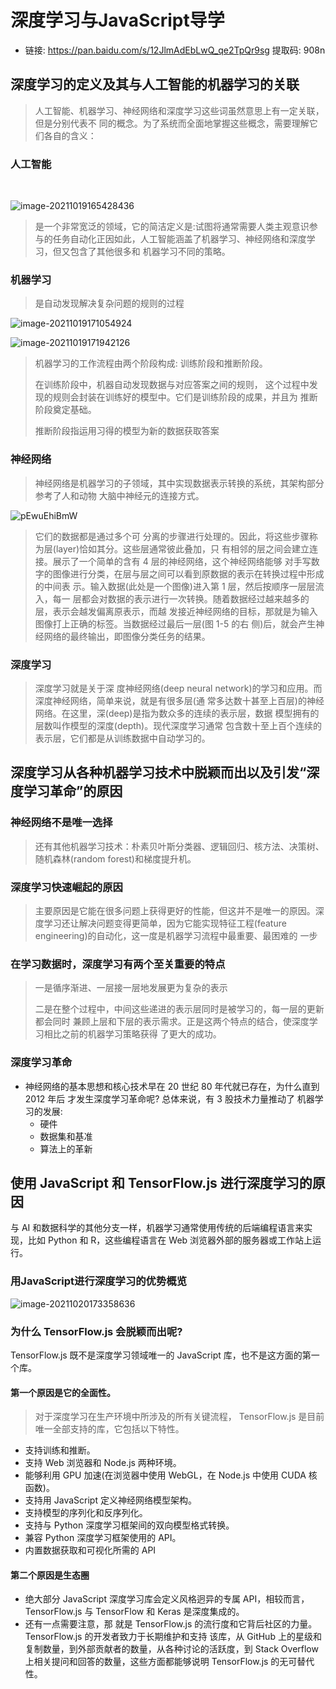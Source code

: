 # 深度学习与JavaScript导学

* 链接: https://pan.baidu.com/s/12JlmAdEbLwQ_qe2TpQr9sg 提取码: 908n 
  



## 深度学习的定义及其与人工智能的机器学习的关联

> 人工智能、机器学习、神经网络和深度学习这些词虽然意思上有一定关联，但是分别代表不 同的概念。为了系统而全面地掌握这些概念，需要理解它们各自的含义：

### 人工智能

​			 		 		 		 		 		 				 		 		 		 		 		 

![image-20211019165428436](../images/tensorflow-js/relation.png)

> 是一个非常宽泛的领域，它的简洁定义是:试图将通常需要人类主观意识参与的任务自动化正因如此，人工智能涵盖了机器学习、神经网络和深度学习，但又包含了其他很多和 机器学习不同的策略。



### 机器学习

> 是自动发现解决复杂问题的规则的过程

![image-20211019171054924](../images/tensorflow-js/machine-learning.png)

![image-20211019171942126](../images/tensorflow-js/machine-learning-paradigm.png)

> 机器学习的工作流程由两个阶段构成: 训练阶段和推断阶段。
>
> 在训练阶段中，机器自动发现数据与对应答案之间的规则， 这个过程中发现的规则会封装在训练好的模型中。它们是训练阶段的成果，并且为 推断阶段奠定基础。
>
> 推断阶段指运用习得的模型为新的数据获取答案



### 神经网络

> 神经网络是机器学习的子领域，其中实现数据表示转换的系统，其架构部分参考了人和动物 大脑中神经元的连接方式。

![pEwuEhiBmW](../images/tensorflow-js/neural-network.png)

> 它们的数据都是通过多个可 分离的步骤进行处理的。因此，将这些步骤称为层(layer)恰如其分。这些层通常彼此叠加，只 有相邻的层之间会建立连接。展示了一个简单的含有 4 层的神经网络，这个神经网络能够 对手写数字的图像进行分类，在层与层之间可以看到原数据的表示在转换过程中形成的中间表 示。输入数据(此处是一个图像)进入第 1 层，然后按顺序一层层流入，每一 层都会对数据的表示进行一次转换。随着数据经过越来越多的层，表示会越发偏离原表示，而越 发接近神经网络的目标，那就是为输入图像打上正确的标签。当数据经过最后一层(图 1-5 的右 侧)后，就会产生神经网络的最终输出，即图像分类任务的结果。



### 深度学习

> 深度学习就是关于深 度神经网络(deep neural network)的学习和应用。而深度神经网络，简单来说，就是有很多层(通 常多达数十甚至上百层)的神经网络。在这里，深(deep)是指为数众多的连续的表示层，数据 模型拥有的层数叫作模型的深度(depth)。现代深度学习通常 包含数十至上百个连续的表示层，它们都是从训练数据中自动学习的。

## 深度学习从各种机器学习技术中脱颖而出以及引发“深度学习革命”的原因

### 神经网络不是唯一选择

> 还有其他机器学习技术：朴素贝叶斯分类器、逻辑回归、核方法、决策树、随机森林(random forest)和梯度提升机。

### 深度学习快速崛起的原因

> 主要原因是它能在很多问题上获得更好的性能，但这并不是唯一的原因。深度学习还让解决问题变得更简单，因为它能实现特征工程(feature engineering)的自动化，这一度是机器学习流程中最重要、最困难的 一步

### 在学习数据时，深度学习有两个至关重要的特点

> 一是循序渐进、一层接一层地发展更为复杂的表示
>
> 二是在整个过程中，中间这些递进的表示层同时是被学习的，每一层的更新都会同时 兼顾上层和下层的表示需求。正是这两个特点的结合，使深度学习相比之前的机器学习策略获得 了更大的成功。

### 深度学习革命

* 神经网络的基本思想和核心技术早在 20 世纪 80 年代就已存在，为什么直到 2012 年后 才发生深度学习革命呢? 总体来说，有 3 股技术力量推动了 机器学习的发展:
  * 硬件
  * 数据集和基准
  * 算法上的革新

##  使用 JavaScript 和 TensorFlow.js 进行深度学习的原因

与 AI 和数据科学的其他分支一样，机器学习通常使用传统的后端编程语言来实现，比如 Python 和 R，这些编程语言在 Web 浏览器外部的服务器或工作站上运行。

### 用JavaScript进行深度学习的优势概览

![image-20211020173358636](../images/tensorflow-js/js-deep-learn-advantage.png)

### 为什么 TensorFlow.js 会脱颖而出呢?

TensorFlow.js 既不是深度学习领域唯一的 JavaScript 库，也不是这方面的第一个库。

#### 第一个原因是它的全面性。

> 对于深度学习在生产环境中所涉及的所有关键流程， TensorFlow.js 是目前唯一全部支持的库，它包括以下特性。

* 支持训练和推断。
*  支持 Web 浏览器和 Node.js 两种环境。
* 能够利用 GPU 加速(在浏览器中使用 WebGL，在 Node.js 中使用 CUDA 核函数)。
* 支持用 JavaScript 定义神经网络模型架构。
* 支持模型的序列化和反序列化。
* 支持与 Python 深度学习框架间的双向模型格式转换。
* 兼容 Python 深度学习框架使用的 API。
* 内置数据获取和可视化所需的 API

#### 第二个原因是生态圈

* 绝大部分 JavaScript 深度学习库会定义风格迥异的专属 API，相较而言， TensorFlow.js 与 TensorFlow 和 Keras 是深度集成的。
* 还有一点需要注意，那 就是 TensorFlow.js 的流行度和它背后社区的力量。TensorFlow.js 的开发者致力于长期维护和支持 该库，从 GitHub 上的星级和复制数量，到外部贡献者的数量，从各种讨论的活跃度，到 Stack Overflow 上相关提问和回答的数量，这些方面都能够说明 TensorFlow.js 的无可替代性。

